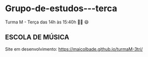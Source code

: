 # Grupo-de-estudos---terca
Turma M - Terça das 14h às 15:40h 🚴:clap:
:smile:
## ESCOLA DE MÚSICA
Site em desenvolvimento: https://maicolbade.github.io/turmaM-3tri/
